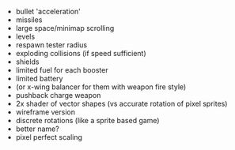 - bullet 'acceleration'
- missiles
- large space/minimap scrolling
- levels
- respawn tester radius
- exploding collisions (if speed sufficient)
- shields
- limited fuel for each booster
- limited battery
- (or x-wing balancer for them with weapon fire style)
- pushback charge weapon
- 2x shader of vector shapes (vs accurate rotation of pixel sprites)
- wireframe version
- discrete rotations (like a sprite based game)
- better name?
- pixel perfect scaling
